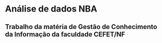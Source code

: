 # Análise de dados NBA

## Trabalho da matéria de Gestão de Conhecimento da Informação da faculdade CEFET/NF